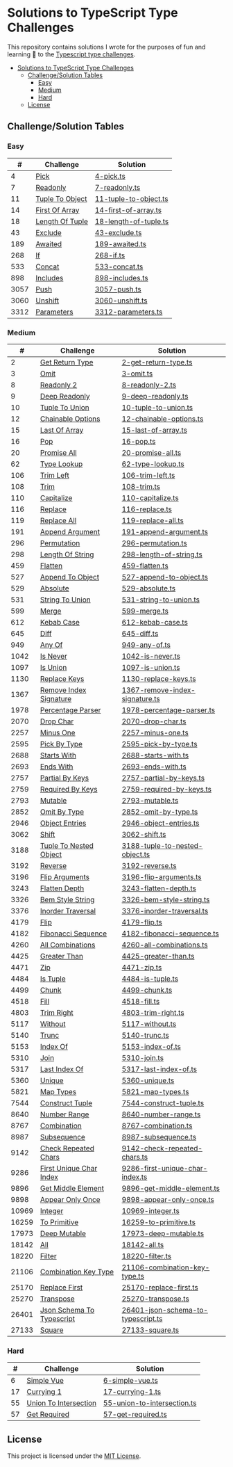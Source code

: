 # Solutions to TypeScript Type Challenges

This repository contains solutions I wrote for the purposes of fun and learning :rainbow: to the [Typescript type challenges](https://github.com/type-challenges/type-challenges).

- [Solutions to TypeScript Type Challenges](#solutions-to-typescript-type-challenges)
  - [Challenge/Solution Tables](#challengesolution-tables)
    - [Easy](#easy)
    - [Medium](#medium)
    - [Hard](#hard)
  - [License](#license)

## Challenge/Solution Tables

### Easy

<!-- EASY START -->

| #    | Challenge                                 | Solution                                                |
| ---- | ----------------------------------------- | ------------------------------------------------------- |
| 4    | [Pick](https://tsch.js.org/4)             | [4-pick.ts](src/easy/4-pick.ts)                         |
| 7    | [Readonly](https://tsch.js.org/7)         | [7-readonly.ts](src/easy/7-readonly.ts)                 |
| 11   | [Tuple To Object](https://tsch.js.org/11) | [11-tuple-to-object.ts](src/easy/11-tuple-to-object.ts) |
| 14   | [First Of Array](https://tsch.js.org/14)  | [14-first-of-array.ts](src/easy/14-first-of-array.ts)   |
| 18   | [Length Of Tuple](https://tsch.js.org/18) | [18-length-of-tuple.ts](src/easy/18-length-of-tuple.ts) |
| 43   | [Exclude](https://tsch.js.org/43)         | [43-exclude.ts](src/easy/43-exclude.ts)                 |
| 189  | [Awaited](https://tsch.js.org/189)        | [189-awaited.ts](src/easy/189-awaited.ts)               |
| 268  | [If](https://tsch.js.org/268)             | [268-if.ts](src/easy/268-if.ts)                         |
| 533  | [Concat](https://tsch.js.org/533)         | [533-concat.ts](src/easy/533-concat.ts)                 |
| 898  | [Includes](https://tsch.js.org/898)       | [898-includes.ts](src/easy/898-includes.ts)             |
| 3057 | [Push](https://tsch.js.org/3057)          | [3057-push.ts](src/easy/3057-push.ts)                   |
| 3060 | [Unshift](https://tsch.js.org/3060)       | [3060-unshift.ts](src/easy/3060-unshift.ts)             |
| 3312 | [Parameters](https://tsch.js.org/3312)    | [3312-parameters.ts](src/easy/3312-parameters.ts)       |

<!-- EASY END -->

### Medium

<!-- MEDIUM START -->

| #     | Challenge                                              | Solution                                                                            |
| ----- | ------------------------------------------------------ | ----------------------------------------------------------------------------------- |
| 2     | [Get Return Type](https://tsch.js.org/2)               | [2-get-return-type.ts](src/medium/2-get-return-type.ts)                             |
| 3     | [Omit](https://tsch.js.org/3)                          | [3-omit.ts](src/medium/3-omit.ts)                                                   |
| 8     | [Readonly 2](https://tsch.js.org/8)                    | [8-readonly-2.ts](src/medium/8-readonly-2.ts)                                       |
| 9     | [Deep Readonly](https://tsch.js.org/9)                 | [9-deep-readonly.ts](src/medium/9-deep-readonly.ts)                                 |
| 10    | [Tuple To Union](https://tsch.js.org/10)               | [10-tuple-to-union.ts](src/medium/10-tuple-to-union.ts)                             |
| 12    | [Chainable Options](https://tsch.js.org/12)            | [12-chainable-options.ts](src/medium/12-chainable-options.ts)                       |
| 15    | [Last Of Array](https://tsch.js.org/15)                | [15-last-of-array.ts](src/medium/15-last-of-array.ts)                               |
| 16    | [Pop](https://tsch.js.org/16)                          | [16-pop.ts](src/medium/16-pop.ts)                                                   |
| 20    | [Promise All](https://tsch.js.org/20)                  | [20-promise-all.ts](src/medium/20-promise-all.ts)                                   |
| 62    | [Type Lookup](https://tsch.js.org/62)                  | [62-type-lookup.ts](src/medium/62-type-lookup.ts)                                   |
| 106   | [Trim Left](https://tsch.js.org/106)                   | [106-trim-left.ts](src/medium/106-trim-left.ts)                                     |
| 108   | [Trim](https://tsch.js.org/108)                        | [108-trim.ts](src/medium/108-trim.ts)                                               |
| 110   | [Capitalize](https://tsch.js.org/110)                  | [110-capitalize.ts](src/medium/110-capitalize.ts)                                   |
| 116   | [Replace](https://tsch.js.org/116)                     | [116-replace.ts](src/medium/116-replace.ts)                                         |
| 119   | [Replace All](https://tsch.js.org/119)                 | [119-replace-all.ts](src/medium/119-replace-all.ts)                                 |
| 191   | [Append Argument](https://tsch.js.org/191)             | [191-append-argument.ts](src/medium/191-append-argument.ts)                         |
| 296   | [Permutation](https://tsch.js.org/296)                 | [296-permutation.ts](src/medium/296-permutation.ts)                                 |
| 298   | [Length Of String](https://tsch.js.org/298)            | [298-length-of-string.ts](src/medium/298-length-of-string.ts)                       |
| 459   | [Flatten](https://tsch.js.org/459)                     | [459-flatten.ts](src/medium/459-flatten.ts)                                         |
| 527   | [Append To Object](https://tsch.js.org/527)            | [527-append-to-object.ts](src/medium/527-append-to-object.ts)                       |
| 529   | [Absolute](https://tsch.js.org/529)                    | [529-absolute.ts](src/medium/529-absolute.ts)                                       |
| 531   | [String To Union](https://tsch.js.org/531)             | [531-string-to-union.ts](src/medium/531-string-to-union.ts)                         |
| 599   | [Merge](https://tsch.js.org/599)                       | [599-merge.ts](src/medium/599-merge.ts)                                             |
| 612   | [Kebab Case](https://tsch.js.org/612)                  | [612-kebab-case.ts](src/medium/612-kebab-case.ts)                                   |
| 645   | [Diff](https://tsch.js.org/645)                        | [645-diff.ts](src/medium/645-diff.ts)                                               |
| 949   | [Any Of](https://tsch.js.org/949)                      | [949-any-of.ts](src/medium/949-any-of.ts)                                           |
| 1042  | [Is Never](https://tsch.js.org/1042)                   | [1042-is-never.ts](src/medium/1042-is-never.ts)                                     |
| 1097  | [Is Union](https://tsch.js.org/1097)                   | [1097-is-union.ts](src/medium/1097-is-union.ts)                                     |
| 1130  | [Replace Keys](https://tsch.js.org/1130)               | [1130-replace-keys.ts](src/medium/1130-replace-keys.ts)                             |
| 1367  | [Remove Index Signature](https://tsch.js.org/1367)     | [1367-remove-index-signature.ts](src/medium/1367-remove-index-signature.ts)         |
| 1978  | [Percentage Parser](https://tsch.js.org/1978)          | [1978-percentage-parser.ts](src/medium/1978-percentage-parser.ts)                   |
| 2070  | [Drop Char](https://tsch.js.org/2070)                  | [2070-drop-char.ts](src/medium/2070-drop-char.ts)                                   |
| 2257  | [Minus One](https://tsch.js.org/2257)                  | [2257-minus-one.ts](src/medium/2257-minus-one.ts)                                   |
| 2595  | [Pick By Type](https://tsch.js.org/2595)               | [2595-pick-by-type.ts](src/medium/2595-pick-by-type.ts)                             |
| 2688  | [Starts With](https://tsch.js.org/2688)                | [2688-starts-with.ts](src/medium/2688-starts-with.ts)                               |
| 2693  | [Ends With](https://tsch.js.org/2693)                  | [2693-ends-with.ts](src/medium/2693-ends-with.ts)                                   |
| 2757  | [Partial By Keys](https://tsch.js.org/2757)            | [2757-partial-by-keys.ts](src/medium/2757-partial-by-keys.ts)                       |
| 2759  | [Required By Keys](https://tsch.js.org/2759)           | [2759-required-by-keys.ts](src/medium/2759-required-by-keys.ts)                     |
| 2793  | [Mutable](https://tsch.js.org/2793)                    | [2793-mutable.ts](src/medium/2793-mutable.ts)                                       |
| 2852  | [Omit By Type](https://tsch.js.org/2852)               | [2852-omit-by-type.ts](src/medium/2852-omit-by-type.ts)                             |
| 2946  | [Object Entries](https://tsch.js.org/2946)             | [2946-object-entries.ts](src/medium/2946-object-entries.ts)                         |
| 3062  | [Shift](https://tsch.js.org/3062)                      | [3062-shift.ts](src/medium/3062-shift.ts)                                           |
| 3188  | [Tuple To Nested Object](https://tsch.js.org/3188)     | [3188-tuple-to-nested-object.ts](src/medium/3188-tuple-to-nested-object.ts)         |
| 3192  | [Reverse](https://tsch.js.org/3192)                    | [3192-reverse.ts](src/medium/3192-reverse.ts)                                       |
| 3196  | [Flip Arguments](https://tsch.js.org/3196)             | [3196-flip-arguments.ts](src/medium/3196-flip-arguments.ts)                         |
| 3243  | [Flatten Depth](https://tsch.js.org/3243)              | [3243-flatten-depth.ts](src/medium/3243-flatten-depth.ts)                           |
| 3326  | [Bem Style String](https://tsch.js.org/3326)           | [3326-bem-style-string.ts](src/medium/3326-bem-style-string.ts)                     |
| 3376  | [Inorder Traversal](https://tsch.js.org/3376)          | [3376-inorder-traversal.ts](src/medium/3376-inorder-traversal.ts)                   |
| 4179  | [Flip](https://tsch.js.org/4179)                       | [4179-flip.ts](src/medium/4179-flip.ts)                                             |
| 4182  | [Fibonacci Sequence](https://tsch.js.org/4182)         | [4182-fibonacci-sequence.ts](src/medium/4182-fibonacci-sequence.ts)                 |
| 4260  | [All Combinations](https://tsch.js.org/4260)           | [4260-all-combinations.ts](src/medium/4260-all-combinations.ts)                     |
| 4425  | [Greater Than](https://tsch.js.org/4425)               | [4425-greater-than.ts](src/medium/4425-greater-than.ts)                             |
| 4471  | [Zip](https://tsch.js.org/4471)                        | [4471-zip.ts](src/medium/4471-zip.ts)                                               |
| 4484  | [Is Tuple](https://tsch.js.org/4484)                   | [4484-is-tuple.ts](src/medium/4484-is-tuple.ts)                                     |
| 4499  | [Chunk](https://tsch.js.org/4499)                      | [4499-chunk.ts](src/medium/4499-chunk.ts)                                           |
| 4518  | [Fill](https://tsch.js.org/4518)                       | [4518-fill.ts](src/medium/4518-fill.ts)                                             |
| 4803  | [Trim Right](https://tsch.js.org/4803)                 | [4803-trim-right.ts](src/medium/4803-trim-right.ts)                                 |
| 5117  | [Without](https://tsch.js.org/5117)                    | [5117-without.ts](src/medium/5117-without.ts)                                       |
| 5140  | [Trunc](https://tsch.js.org/5140)                      | [5140-trunc.ts](src/medium/5140-trunc.ts)                                           |
| 5153  | [Index Of](https://tsch.js.org/5153)                   | [5153-index-of.ts](src/medium/5153-index-of.ts)                                     |
| 5310  | [Join](https://tsch.js.org/5310)                       | [5310-join.ts](src/medium/5310-join.ts)                                             |
| 5317  | [Last Index Of](https://tsch.js.org/5317)              | [5317-last-index-of.ts](src/medium/5317-last-index-of.ts)                           |
| 5360  | [Unique](https://tsch.js.org/5360)                     | [5360-unique.ts](src/medium/5360-unique.ts)                                         |
| 5821  | [Map Types](https://tsch.js.org/5821)                  | [5821-map-types.ts](src/medium/5821-map-types.ts)                                   |
| 7544  | [Construct Tuple](https://tsch.js.org/7544)            | [7544-construct-tuple.ts](src/medium/7544-construct-tuple.ts)                       |
| 8640  | [Number Range](https://tsch.js.org/8640)               | [8640-number-range.ts](src/medium/8640-number-range.ts)                             |
| 8767  | [Combination](https://tsch.js.org/8767)                | [8767-combination.ts](src/medium/8767-combination.ts)                               |
| 8987  | [Subsequence](https://tsch.js.org/8987)                | [8987-subsequence.ts](src/medium/8987-subsequence.ts)                               |
| 9142  | [Check Repeated Chars](https://tsch.js.org/9142)       | [9142-check-repeated-chars.ts](src/medium/9142-check-repeated-chars.ts)             |
| 9286  | [First Unique Char Index](https://tsch.js.org/9286)    | [9286-first-unique-char-index.ts](src/medium/9286-first-unique-char-index.ts)       |
| 9896  | [Get Middle Element](https://tsch.js.org/9896)         | [9896-get-middle-element.ts](src/medium/9896-get-middle-element.ts)                 |
| 9898  | [Appear Only Once](https://tsch.js.org/9898)           | [9898-appear-only-once.ts](src/medium/9898-appear-only-once.ts)                     |
| 10969 | [Integer](https://tsch.js.org/10969)                   | [10969-integer.ts](src/medium/10969-integer.ts)                                     |
| 16259 | [To Primitive](https://tsch.js.org/16259)              | [16259-to-primitive.ts](src/medium/16259-to-primitive.ts)                           |
| 17973 | [Deep Mutable](https://tsch.js.org/17973)              | [17973-deep-mutable.ts](src/medium/17973-deep-mutable.ts)                           |
| 18142 | [All](https://tsch.js.org/18142)                       | [18142-all.ts](src/medium/18142-all.ts)                                             |
| 18220 | [Filter](https://tsch.js.org/18220)                    | [18220-filter.ts](src/medium/18220-filter.ts)                                       |
| 21106 | [Combination Key Type](https://tsch.js.org/21106)      | [21106-combination-key-type.ts](src/medium/21106-combination-key-type.ts)           |
| 25170 | [Replace First](https://tsch.js.org/25170)             | [25170-replace-first.ts](src/medium/25170-replace-first.ts)                         |
| 25270 | [Transpose](https://tsch.js.org/25270)                 | [25270-transpose.ts](src/medium/25270-transpose.ts)                                 |
| 26401 | [Json Schema To Typescript](https://tsch.js.org/26401) | [26401-json-schema-to-typescript.ts](src/medium/26401-json-schema-to-typescript.ts) |
| 27133 | [Square](https://tsch.js.org/27133)                    | [27133-square.ts](src/medium/27133-square.ts)                                       |

<!-- MEDIUM END -->

### Hard

<!-- HARD START -->

| #   | Challenge                                       | Solution                                                            |
| --- | ----------------------------------------------- | ------------------------------------------------------------------- |
| 6   | [Simple Vue](https://tsch.js.org/6)             | [6-simple-vue.ts](src/hard/6-simple-vue.ts)                         |
| 17  | [Currying 1](https://tsch.js.org/17)            | [17-currying-1.ts](src/hard/17-currying-1.ts)                       |
| 55  | [Union To Intersection](https://tsch.js.org/55) | [55-union-to-intersection.ts](src/hard/55-union-to-intersection.ts) |
| 57  | [Get Required](https://tsch.js.org/57)          | [57-get-required.ts](src/hard/57-get-required.ts)                   |

<!-- HARD END -->

## License

This project is licensed under the [MIT License](LICENSE).
